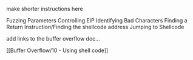 

make shorter instructions here

Fuzzing Parameters
Controlling EIP
Identifying Bad Characters
Finding a Return Instruction/Finding the shellcode address
Jumping to Shellcode

add links to the buffer overflow doc...

[[Buffer Overflow/10 - Using shell code]]

